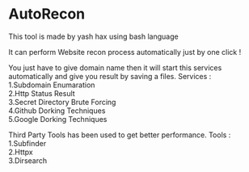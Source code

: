 # AutoRecon
This tool is made by yash hax using bash language                                                                                                                                     
                                                                                                                                                                                   
It can perform Website recon process automatically just by one click !                                                                                                             
                                                                                                                                                                                 
You just have to give domain name then it will start this services automatically and give you result by saving a files.                                                                                                                                                                                                                                                  Services :                                                                                                                                                                         
1.Subdomain Enumaration                                                                                                                                                             
2.Http Status Result                                                                                                                                                               
3.Secret Directory Brute Forcing                                                                                                                                                   
4.Github Dorking Techniques                                                                                                                                                         
5.Google Dorking Techniques                                                                                                                                                         
                                                                                                                                                                                   
Third Party Tools has been used to get better performance.                                                                                                                                                                                                                                                                                                              Tools :                                                                                                                                                                             
1.Subfinder                                                                                                                                                                         
2.Httpx                                                                                                                                                                             
3.Dirsearch                                                                                                                                                                         
